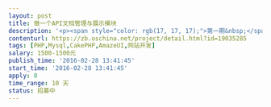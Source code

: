 ```yaml
---                
layout: post       
title: 做一个API文档管理与展示模块           
description: '<p><span style="color: rgb(17, 17, 17);">第一期&nbsp;</span></p><p><span style="color: rgb(17, 17, 17);">1.采用 seevia 开发框架 <a href="http://www.seevia.cn/frameworks" rel="nofollow">http://www.seevia.cn/frameworks</a>&nbsp;</span></p><p><span style="color: rgb(17, 17, 17);">2.后台增加管理功能。编辑项目，分类，接口（请求参数，相应参数，对象）&nbsp;</span></p><p><span style="color: rgb(17, 17, 17);">3.前台 一个项目的显示参考淘宝 <a href="http://open.taobao.com/doc2/api_list.htm" rel="nofollow">http://open.taobao.com/doc2/api_list.htm</a>&nbsp;</span></p><p><span style="color: rgb(17, 17, 17);">第二期&nbsp;</span></p><p><span style="color: rgb(17, 17, 17);">1.增加在线调试界面&nbsp;</span></p><p><span style="color: rgb(17, 17, 17);"><a href="http://open.taobao.com/apitools/apiTools.htm" rel="nofollow">http://open.taobao.com/apitools/apiTools.htm</a>&nbsp;</span></p><p><span style="color: rgb(17, 17, 17);">2.增加示例管理与展示（请求，响应，错误）</span></p>'     
contenturl: https://zb.oschina.net/project/detail.html?id=19035285      
tags: [PHP,Mysql,CakePHP,AmazeUI,网站开发]            
salary: 1500-1500元          
publish_time: '2016-02-28 13:41:45'         
start_time: '2016-02-28 13:41:45'           
apply: 0                   
time_range: 10 天              
status: 招募中                  
---                 
```

